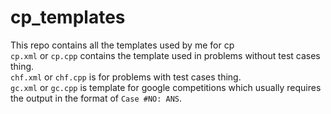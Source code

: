 # cp_templates
This repo contains all the templates used by me for cp <br>
`cp.xml` or `cp.cpp` contains the template used in problems without test cases thing.<br>
`chf.xml` or `chf.cpp` is for problems with test cases thing.<br>
`gc.xml` or `gc.cpp` is template for google competitions which usually requires the output in the format of `Case #NO: ANS`.
